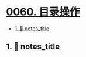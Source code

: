 # [0060. 目录操作](https://github.com/Tdahuyou/TNotes.nodejs/tree/main/notes/0060.%20%E7%9B%AE%E5%BD%95%E6%93%8D%E4%BD%9C)

<!-- region:toc -->

- [1. 📒 notes_title](#1--notes_title)

<!-- endregion:toc -->

## 1. 📒 notes_title
